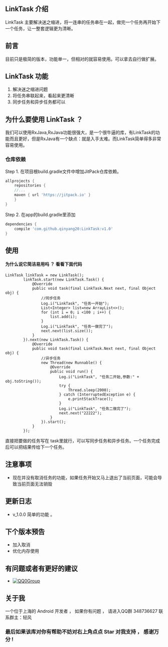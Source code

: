 
## LinkTask 介绍

LinkTask 主要解决迷之缩进，将一连串的任务串在一起，做完一个任务再开始下一个任务，让一整套逻辑更为清晰。

## 前言 
目前只是极简的版本，功能单一，但相对的就容易使用。可以拿去自行做扩展。  


## LinkTask 功能
1. 解决迷之缩进问题
2. 将任务串联起来，看起来更清晰
3. 同步任务和异步任务都可以

## 为什么要使用 LinkTask ？

我们可以使用RxJava,RxJava功能很强大，是一个很牛逼的库，有LinkTask的功能而且更好，但是RxJava有一个缺点：就是入手太难。而LinkTask简单得多非常容易使用。

### 仓库依赖

Step 1. 在项目根build.gradle文件中增加JitPack仓库依赖。
```gradle
allprojects {
    repositories {
	//...
	maven { url 'https://jitpack.io' }
    }
}
```
Step 2. 在app的build.gradle里添加
```gradle
dependencies {
    compile 'com.github.qinyang20:LinkTask:v1.0'
}
```

## 使用
#### 为什么说它简洁易用吗 ？ 看看下面代码

```
LinkTask linkTask = new LinkTask();
        linkTask.start(new LinkTask.Task() {
            @Override
            public void task(final LinkTask.Next next, final Object obj) {
                //同步任务
                Log.i("LinkTask", "任务一开始");
                List<Integer> list=new ArrayList<>();
                for (int i = 0; i <100 ; i++) {
                    list.add(i);
                }
                Log.i("LinkTask", "任务一做完了");
                next.next(list.size());
            }
        }).next(new LinkTask.Task() {
            @Override
            public void task(final LinkTask.Next next, final Object obj) {
                //异步任务
                new Thread(new Runnable() {
                    @Override
                    public void run() {
                        Log.i("LinkTask", "任务二开始,参数:" + obj.toString());
                        try {
                            Thread.sleep(2000);
                        } catch (InterruptedException e) {
                            e.printStackTrace();
                        }
                        Log.i("LinkTask", "任务二做完了");
                        next.next("22222");
                    }
                }).start();
            }
        });

```
直接把要做的任务写在 task里就行，可以写同步任务和异步任务。一个任务完成后可以把结果传给下一个任务。



## 注意事项
* 现在并没有取消任务的功能，如果任务开始又马上退出了当前页面，可能会导致当前页面无法销毁


## 更新日志
* v_1.0.0 简单的功能 。


## 下个版本预告
* 加入取消
* 优化内存使用


## 有问题或者有更好的建议
* [![QQ0Group][qq0groupsvg]][qq0group]


## 关于我
一个位于上海的 Android 开发者 ， 如果你有问题 ， 请进入QQ群 348736627 联系群主：轻风

[qq0groupsvg]: https://img.shields.io/badge/QQ群-348736627-fba7f9.svg
[qq0group]: https://jq.qq.com/?_wv=1027&k=5GvKCyg


### 最后如果该库对你有帮助不妨对右上角点点 Star 对我支持 ， 感谢万分 ! 



